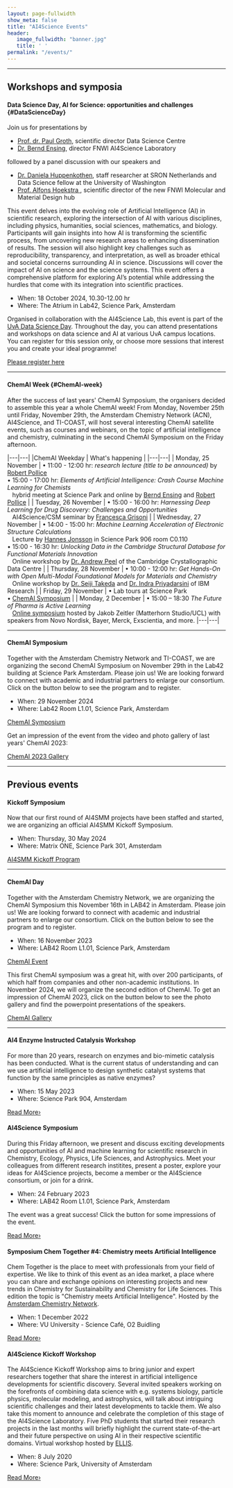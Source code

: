 ```yaml
---
layout: page-fullwidth 
show_meta: false
title: "AI4Science Events"
header:
   image_fullwidth: "banner.jpg"
   title: ' '
permalink: "/events/"
---
```


<!--
---
## The AI4Science Colloquium Series

The AI4Science Colloquium is a bi-weekly colloquium series, held on alternating Tuesdays at 14:00 Central European Time. In this colloquium, we invite renowned speakers to present and discuss their state-of-the-art AI solutions for scientific discovery. During the time of the covid-19 pandemic, the AI4Science colloquia were done online via zoom video conferencing. From 2023 on, the colloquia will be held onsite again, at the UvA Science Park LAB42 building.
To see the colloquium schedule, subscribe to the email announcements, and watch video recordings of previous speakers please [click here][1].

<a class="radius button small" href="{{ site.url }}{{ site.baseurl }}/colloquium/">Read More›</a>

-->

---

## Workshops and symposia


#### Data Science Day, AI for Science: opportunities and challenges {#DataScienceDay}

Join us for presentations by
- [Prof. dr. Paul Groth][5], scientific director Data Science Centre
- [Dr. Bernd Ensing][6], director FNWI AI4Science Laboratory

followed by a panel discussion with our speakers and
- [Dr. Daniela Huppenkothen][7], staff researcher at SRON Netherlands and Data Science fellow at the University of Washington
- [Prof. Alfons Hoekstra ][8], scientific director of the new FNWI Molecular and Material Design hub

This event delves into the evolving role of Artificial
Intelligence (AI) in scientific research, exploring the intersection
of AI with various disciplines, including physics, humanities, social
sciences, mathematics, and biology. Participants will gain insights
into how AI is transforming the scientific process, from uncovering
new research areas to enhancing dissemination of results. The session
will also highlight key challenges such as reproducibility,
transparency, and interpretation, as well as broader ethical and
societal concerns surrounding AI in science. Discussions will cover
the impact of AI on science and the science systems. This event offers
a comprehensive platform for exploring AI’s potential while addressing
the hurdles that come with its integration into scientific practices. 

* When: 18 October 2024, 10.30-12.00 hr
* Where: The Atrium in Lab42, Science Park, Amsterdam

Organised in collaboration with the AI4Science Lab, this event is part
of the [UvA Data Science Day][4]. Throughout the day, you can attend
presentations and workshops on data science and AI at various UvA
campus locations. You can register for this session only, or choose
more sessions that interest you and create your ideal programme!

<a class="radius button small"
href="https://uvaforms.formstack.com/forms/data_science_day_18_october_2024">Please
register here</a> 


---


#### ChemAI Week {#ChemAI-week}

After the success of last years' ChemAI Symposium, the organisers
decided to assemble this year a whole ChemAI week! From Monday,
November 25th until Friday, November 29th, the Amsterdam Chemistry
Network (ACN), AI4Science, and TI-COAST, will host several interesting
ChemAI satellite events, such as courses and webinars, on the topic of
artificial intelligence and chemistry, culminating in the second
ChemAI Symposium on the Friday afternoon.

|---|---|
|ChemAI Weekday | What's happening |
|---|---|
| Monday, 25 November |   &#8226; 11:00 - 12:00 hr: *research lecture (title to be announced)*  by [Robert Pollice][10]<br>&#8226; 15:00 - 17:00 hr: *Elements of Artificial Intelligence: Crash Course Machine Learning for Chemists* <br>&#8192; hybrid meeting at Science Park and online by [Bernd Ensing][6] and [Robert Pollice][10]  |
| Tuesday, 26 November | &#8226; 15:00 - 16:00 hr: *Harnessing Deep Learning for Drug Discovery: Challenges and Opportunities* <br>&#8192;  AI4Science/CSM seminar by [Francesca Grisoni][11]  |
| Wednesday,  27 November | &#8226; 14:00 - 15:00 hr: *Machine Learning Acceleration of Electronic Structure Calculations* <br>&#8192; Lecture by [Hannes Jonsson][15] in Science Park 906 room C0.110 <br> &#8226; 15:00 - 16:30 hr: *Unlocking Data in the Cambridge Structural Database for Functional Materials Innovation* <br>&#8192; Online workshop by [Dr. Andrew Peel][14] of the Cambridge Crystallographic Data Centre |
| Thursday,  28 November | &#8226; 10:00 - 12:00 hr: *Get Hands-On with Open Multi-Modal Foundational Models for Materials and Chemistry* <br>&#8192; Online workshop by [Dr. Seiji Takeda][12] and [Dr. Indra Priyadarsini][13] of IBM Research |
| Friday, 29 November | &#8226; Lab tours at Science Park <br>&#8226;  [ChemAI Symposium][9]  |
| Monday, 2 December  | &#8226; 15:00 – 18:30 *The Future of Pharma is Active Learning* <br>&#8192; [Online symposium][16] hosted by Jakob Zeitler (Matterhorn Studio/UCL) with speakers from Novo Nordisk, Bayer, Merck, Exscientia, and more.
|---|---|

---

#### ChemAI Symposium

Together with the Amsterdam Chemistry Network and TI-COAST, we are organizing the
second ChemAI Symposium on November 29th in the Lab42 building at
Science Park Amsterdam.
Please join us! We are looking forward to connect with academic and
industrial partners to enlarge our consortium. Click on the button
below to see the program and to register.

* When: 29 November 2024
* Where: Lab42 Room L1.01, Science Park, Amsterdam

<a class="radius button small"
href="https://www.acnetwork.nl/chemai">ChemAI Symposium</a>

Get an impression of the event from the video and photo gallery of last years'
ChemAI 2023:

<a class="radius button small"
href="https://www.acnetwork.nl/news/chemai-is-a-wrap">ChemAI 2023 Gallery</a>

---


## Previous events


#### Kickoff Symposium

Now that our first round of AI4SMM projects have been staffed and started, we are organizing 
an official AI4SMM Kickoff Symposium.

* When: Thursday, 30 May 2024
* Where: Matrix ONE, Science Park 301, Amsterdam

<a class="radius button small"
href="../ai4smm_workshop1/">AI4SMM Kickoff Program</a>

---

#### ChemAI Day

Together with the Amsterdam Chemistry Network, we are organizing the
ChemAI Symposium this November 16th in LAB42 in Amsterdam.
Please join us! We are looking forward to connect with academic and
industrial partners to enlarge our consortium. Click on the button
below to see the program and to register.

* When: 16 November 2023
* Where: LAB42 Room L1.01, Science Park, Amsterdam

<a class="radius button small"
href="https://www.acnetwork.nl/chemai">ChemAI Event</a>

This first ChemAI symposium was a great hit, with over 200
participants, of which half from companies and other non-academic
institutions. In November 2024, we will organize the second edition of
ChemAI. To get an impression of ChemAI 2023, click on the button
below to see the photo gallery and find the powerpoint presentations
of the speakers.

<a class="radius button small"
href="https://www.acnetwork.nl/news/chemai-is-a-wrap">ChemAI Gallery</a>

---


#### AI4 Enzyme Instructed Catalysis Workshop

For more than 20 years, research on enzymes and bio-mimetic catalysis has been conducted. What is the current status of understanding and can we use artificial intelligence to design synthetic catalyst systems that function by the same principles as native enzymes?

*  When: 15 May 2023
* Where: Science Park 904, Amsterdam

<a class="radius button small" href="https://hims.uva.nl/content/events/2023/05/ai4-enzyme-instructed-catalysts-workshop.html">Read More›</a>


#### AI4Science Symposium

During this Friday afternoon, we present and discuss exciting
developments and opportunities of AI and machine learning for
scientific research in Chemistry, Ecology, Physics, Life Sciences, and
Astrophysics. Meet your colleagues from different research institites,
present a poster, explore your ideas for AI4Science projects,
become a member or the AI4Science consortium, or join for a drink.

* When: 24 February 2023
* Where: LAB42 Room L1.01, Science Park, Amsterdam

The event was a great success! Click the button for some impressions of the event.


<a class="radius button small" href="{{ site.url }}{{ site.baseurl }}/workshop2/">Read More›</a>


#### Symposium Chem Together #4: Chemistry meets Artificial Intelligence
Chem Together is the place to meet with professionals from your field
of expertise. We like to think of this event as an idea market, a
place where you can share and exchange opinions on interesting
projects and new trends in Chemistry for Sustainability and Chemistry
for Life Sciences. This edition the topic is "Chemistry meets
Artificial Intelligence". 
Hosted by the [Amsterdam Chemistry Network][2].

* When: 1 December 2022
* Where: VU University - Science Café, O2 Buidling

<a class="radius button small" href="https://www.eventbrite.nl/e/chem-together-4-chemistry-meets-artificial-intelligence-tickets-317643589527">Read More›</a>


#### AI4Science Kickoff Workshop
The AI4Science Kickoff Workshop aims to bring junior and expert
researchers together that share the interest in artificial
intelligence developments for scientific discovery. Several invited
speakers working on the forefronts of combining data science with
e.g. systems biology, particle physics, molecular modeling, and
astrophysics, will talk about intriguing scientific challenges and
their latest developments to tackle them.
We also take this moment to announce and celebrate the completion of this
stage of the AI4Science Laboratory. Five PhD students that started
their research projects in the last months will briefly highlight the
current state-of-the-art and their future perspective on using AI in
their respective scientific domains. 
Virtual workshop hosted by [ELLIS][3].
 
 * When: 8 July 2020
 * Where: Science Park, University of Amsterdam

<a class="radius button small" href="{{ site.url }}{{ site.baseurl }}/workshop1/">Read More›</a>




[1]: /colloquium/
[2]: https://www.acnetwork.nl
[3]: https://ellis.eu
[4]: https://dsc.uva.nl/content/events/2024/10/data-science-day-2024.html
[5]: https://www.uva.nl/en/profile/g/r/p.t.groth/p.t.groth.html
[6]: https://www.uva.nl/en/profile/e/n/b.ensing/b.ensing.html
[7]: https://huppenkothen.org
[8]: https://www.uva.nl/profiel/h/o/a.g.hoekstra/a.g.hoekstra.html
[9]: https://www.acnetwork.nl/chemai
[10]: https://pollicegroup.web.rug.nl/rob.html
[11]: https://www.tue.nl/en/research/researchers/francesca-grisoni
[12]: https://www.linkedin.com/in/seiji-takeda-346a2716/?originalSubdomain=jp
[13]: https://research.ibm.com/people/indra-priyadarsini-s
[14]: https://www.linkedin.com/in/andrew-peel-a1796a1b5/
[15]: https://english.hi.is/staff/hj
[16]: https://www.active-learning.uk/
